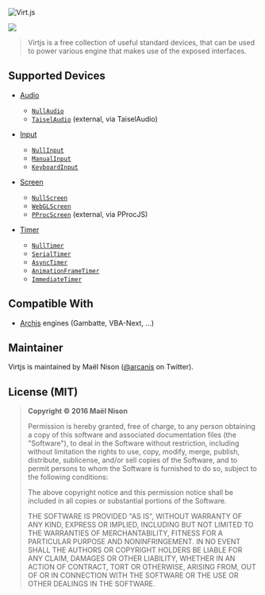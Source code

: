 ![Virt.js](http://arcanis.github.io/virtjs/documents/assets/logo.png)

![](http://arcanis.github.io/virtjs/documents/assets/github-banner.png)

> Virtjs is a free collection of useful standard devices, that can be used to power various engine that makes use of the exposed interfaces.

## Supported Devices

  - [Audio](https://arcanis.github.io/virtjs/documentation/Audio.html)
      - [`NullAudio`](https://arcanis.github.io/virtjs/documentation/NullAudio.html)
      - [`TaiselAudio`](https://github.com/start9/taisel) (external, via TaiselAudio)

  - [Input](https://arcanis.github.io/virtjs/documentation/Input.html)
      - [`NullInput`](https://arcanis.github.io/virtjs/documentation/NullInput.html)
      - [`ManualInput`](https://arcanis.github.io/virtjs/documentation/Manual.html)
      - [`KeyboardInput`](https://arcanis.github.io/virtjs/documentation/KeyboardInput.html)

  - [Screen](https://arcanis.github.io/virtjs/documentation/Screen.html)
      - [`NullScreen`](https://arcanis.github.io/virtjs/documentation/NullScreen.html)
      - [`WebGLScreen`](https://arcanis.github.io/virtjs/documentation/WebGLScreen.html)
      - [`PProcScreen`](https://github.com/start9/pprocjs) (external, via PProcJS)

  - [Timer](https://arcanis.github.io/virtjs/documentation/Timer.html)
      - [`NullTimer`](https://arcanis.github.io/virtjs/documentation/NullTimer.html)
      - [`SerialTimer`](https://arcanis.github.io/virtjs/documentation/SerialTimer.html)
      - [`AsyncTimer`](https://arcanis.github.io/virtjs/documentation/AsyncTimer.html)
      - [`AnimationFrameTimer`](https://arcanis.github.io/virtjs/documentation/AnimationFrameTimer.html)
      - [`ImmediateTimer`](https://arcanis.github.io/virtjs/documentation/ImmediateTimer.html)

## Compatible With

  - [Archjs](https://github.com/start9/archjs) engines (Gambatte, VBA-Next, ...)

## Maintainer

Virtjs is maintained by Maël Nison ([@arcanis](https://twitter.com/arcanis) on Twitter).

## License (MIT)

> **Copyright © 2016 Maël Nison**
>
> Permission is hereby granted, free of charge, to any person obtaining a copy of this software and associated documentation files (the "Software"), to deal in the Software without restriction, including without limitation the rights to use, copy, modify, merge, publish, distribute, sublicense, and/or sell copies of the Software, and to permit persons to whom the Software is furnished to do so, subject to the following conditions:
>
> The above copyright notice and this permission notice shall be included in all copies or substantial portions of the Software.
>
> THE SOFTWARE IS PROVIDED "AS IS", WITHOUT WARRANTY OF ANY KIND, EXPRESS OR IMPLIED, INCLUDING BUT NOT LIMITED TO THE WARRANTIES OF MERCHANTABILITY, FITNESS FOR A PARTICULAR PURPOSE AND NONINFRINGEMENT. IN NO EVENT SHALL THE AUTHORS OR COPYRIGHT HOLDERS BE LIABLE FOR ANY CLAIM, DAMAGES OR OTHER LIABILITY, WHETHER IN AN ACTION OF CONTRACT, TORT OR OTHERWISE, ARISING FROM, OUT OF OR IN CONNECTION WITH THE SOFTWARE OR THE USE OR OTHER DEALINGS IN THE SOFTWARE.
